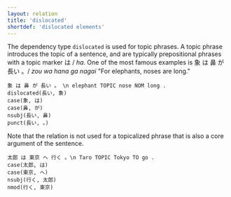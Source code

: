 ```yaml
---
layout: relation
title: 'dislocated'
shortdef: 'dislocated elements'
---
```


The dependency type `dislocated` is used for topic phrases.
A topic phrase introduces the topic of a sentence, and are typically prepositional phrases with a topic marker は / *ha*.
One of the most famous examples is 象 は 鼻 が 長い 。/ *zou wa hana ga nagai* "For elephants, noses are long."

~~~ sdparse
象 は 鼻 が 長い 。 \n elephant TOPIC nose NOM long .
dislocated(長い, 象)
case(象, は)
case(鼻, が)
nsubj(長い, 鼻)
punct(長い, 。)
~~~

Note that the relation is not used for a topicalized phrase that is also a core argument of the sentence.

~~~ sdparse
太郎 は 東京 へ 行く 。\n Taro TOPIC Tokyo TO go .
case(太郎, は)
case(東京, へ)
nsubj(行く, 太郎)
nmod(行く, 東京)
~~~
<!-- Interlanguage links updated Út zář 29 20:31:51 CEST 2020 -->
